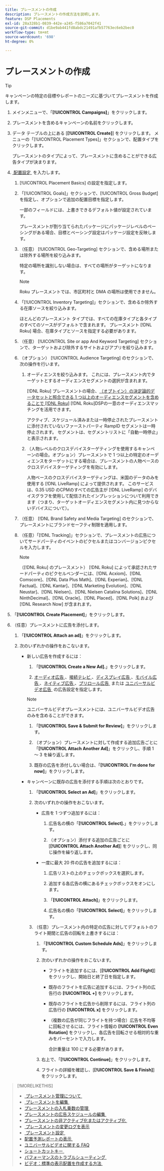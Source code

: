 ```yaml
---
title: プレースメントの作成
description: プレースメントの作成方法を説明します。
feature: DSP Placements
exl-id: 28a328b1-0839-442e-a245-f586a7042f41
source-git-commit: d1be9ab441fd8abdc21491afb57763ec6eb2bec0
workflow-type: tm+mt
source-wordcount: '698'
ht-degree: 0%

---
```


# プレースメントの作成

>[!TIP]
>
>キャンペーンの特定の目標やレポートのニーズに基づいてプレースメントを作成します。

1. メインメニューで、「**[!UICONTROL Campaigns]**」をクリックします。

1. プレースメントを含めるキャンペーンの名前をクリックします。

1. データ テーブルの上にある [**[!UICONTROL Create]**] をクリックします。 メニューの「[!UICONTROL Placement Types]」セクションで、配置タイプをクリックします。

   プレースメントのタイプによって、プレースメントに含めることができる広告タイプが決まります。

1. [&#x200B; 配置設定 &#x200B;](placement-settings.md) を入力します。

   1. [!UICONTROL Placement Basics] の設定を指定します。

   1. 「[!UICONTROL Goals]」セクションで、[!UICONTROL Gross Budget] を指定し、オプションで追加の配置目標を指定します。

      一部のフィールドには、上書きできるデフォルト値が設定されています。

      プレースメントが割り当てられたパッケージにパッケージレベルのペーシングがある場合、目標とペーシング設定はパッケージ設定を反映します。

   1. （任意） [!UICONTROL Geo-Targeting] セクションで、含める場所または除外する場所を絞り込みます。

      特定の場所を識別しない場合は、すべての場所がターゲットになります。

      >[!NOTE]
      >
      >Roku プレースメントでは、市区町村と DMA の場所は使用できません。

   1. 「[!UICONTROL Inventory Targeting]」セクションで、含めるか除外する在庫ソースを絞り込みます。

      ほとんどのプレースメント タイプでは、すべての在庫タイプと各タイプのすべてのソースがデフォルトで含まれます。 プレースメント [!DNL Roku] 場合、在庫タイプとソースを指定する必要があります。

   1. （任意） [!UICONTROL Site or app And Keyword Targeting] セクションで、ターゲットおよび除外するサイトおよびアプリを絞り込みます。

   1. （オプション） [!UICONTROL Audience Targeting] のセクションで、次の操作を行います。

      1. オーディエンスを絞り込みます。 これには、プレースメント内でターゲットとするオーディエンスセグメントの選択が含まれます。

         [!DNL Roku] プレースメントの場合、[&#x200B; （オプトイン）の決定論的データセットと照合できる 1 つ以上のオーディエンスセグメントを含めることで  [!DNL Roku]](/help/dsp/inventory/roku-inventory.md) [!DNL Roku]DSPの一意のオーディエンスマッチングを活用できます。

         アクティブ、スケジュール済みまたは一時停止されたプレースメントに添付されていないファーストパーティ RampID セグメントは一時停止されます。 セグメントは、セグメントリストに「自動一時停止」と表示されます。

      1. （人物レベルのクロスデバイスターゲティングを使用するキャンペーンの場合。オプション）プレースメントで 1 つ以上の特定のオーディエンスをターゲットにする場合は、プレースメントの人物ベースのクロスデバイスターゲティングを有効にします。

         人物ベースのクロスデバイスターゲティングは、米国のデータのみを使用する [!DNL LiveRamp] によって提供されます。 このサービスは、0.35 USD のCPMのすべての広告主が [!DNL LiveRamp] のデバイスグラフを使用して配信されたインプレッションについて利用できます（つまり、ターゲットオーディエンスセグメント内に見つからないデバイスについて）。

   1. （任意） [!DNL Brand Safety and Media Targeting] のセクションで、プレースメントにブランドセーフティ制限を適用します。

   1. （任意）「[!DNL Tracking]」セクションで、プレースメントの広告についてサードパーティのイベントのピクセルまたはコンバージョンピクセルを入力します。

      >[!NOTE]
      >
      >（[!DNL Roku] のプレースメント） [!DNL Roku] によって承認されたサードパーティのピクセルベンダーには、[!DNL Acxiom]、[!DNL Comscore]、[!DNL Data Plus Math]、[!DNL Experian]、[!DNL Factual]、[!DNL Kantar]、[!DNL Marketing Evolution]、[!DNL Neustar]、[!DNL Nielsen]、[!DNL Nielsen Catalina Solutions]、[!DNL NinthDecimal]、[!DNL Oracle]、[!DNL Placed]、[!DNL Polk] および [!DNL Research Now] が含まれます。

1. 「**[!UICONTROL Create Placement]**」をクリックします。

1. （任意）プレースメントに広告を添付します。

   1. 「**[!UICONTROL Attach an ad]**」をクリックします。

   1. 次のいずれかの操作をおこないます。

      * 新しい広告を作成するには：

         1. 「**[!UICONTROL Create a New Ad].**」をクリックします。

         1. [&#x200B; オーディオ広告 &#x200B;](/help/dsp/campaign-management/ads/ad-settings-audio.md)、[&#x200B; 接続テレビ &#x200B;](/help/dsp/campaign-management/ads/ad-settings-connected-tv.md)、[&#x200B; ディスプレイ広告 &#x200B;](/help/dsp/campaign-management/ads/ad-settings-display.md)、[&#x200B; モバイル広告 &#x200B;](/help/dsp/campaign-management/ads/ad-settings-mobile.md)、[&#x200B; ネイティブ広告 &#x200B;](/help/dsp/campaign-management/ads/ad-settings-native.md)、[&#x200B; プリロール広告 &#x200B;](/help/dsp/campaign-management/ads/ad-settings-pre-roll.md) または [&#x200B; ユニバーサルビデオ広告 &#x200B;](/help/dsp/campaign-management/ads/ad-settings-universal-video.md) の広告設定を指定します。

        >[!NOTE]
        >
        >ユニバーサルビデオプレースメントには、ユニバーサルビデオ広告のみを含めることができます。

         1. 「**[!UICONTROL Save & Submit for Review]**」をクリックします。

         1. （オプション）プレースメントに対して作成する追加広告ごとに「**[!UICONTROL Attach Another Ad]**」をクリックし、手順 1 ～ 3 を繰り返します。

         1. 既存の広告を添付しない場合は、「**[!UICONTROL I'm done for now]**」をクリックします。

      * キャンペーンに既存の広告を添付する手順は次のとおりです。

         1. 「**[!UICONTROL Select an Ad]**」をクリックします。

         1. 次のいずれかの操作をおこないます。

            * 広告を 1 つずつ追加するには：

               1. 広告名の横の「**[!UICONTROL Select].**」をクリックします。

               1. （オプション）添付する追加の広告ごとに [**[!UICONTROL Attach Another Ad]**] をクリックし、同じ操作を繰り返します。

            * 一度に最大 20 件の広告を追加するには：

               1. 広告リストの上のチェックボックスを選択します。

               1. 追加する各広告の横にあるチェックボックスをオンにします。

               1. 「**[!UICONTROL Attach]**」をクリックします。

               1. 広告名の横の「**[!UICONTROL Select]**」をクリックします。

         1. （任意）プレースメント内の特定の広告に対してデフォルトのフライト期間と広告の回転を上書きするには：

            1. 「**[!UICONTROL Custom Schedule Ads]**」をクリックします。

            1. 次のいずれかの操作をおこないます。

               * フライトを追加するには、[**[!UICONTROL Add Flight]**] をクリックし、開始日と終了日を指定します。

               * 既存のフライトを広告に追加するには、フライト列の広告行の **[!UICONTROL +]** をクリックします。

               * 既存のフライトを広告から削除するには、フライト列の広告行の **[!UICONTROL x]** をクリックします。

               * （複数の広告が同じフライトを持つ場合）広告を不均等に回転させるには、フライト情報の **[!UICONTROL Even Rotation]** をクリックし、各広告を回転させる相対的な重みをパーセントで入力します。

                 合計重量は 100 にする必要があります。

            1. 右上で、「**[!UICONTROL Continue]**」をクリックします。

            1. フライトの詳細を確認し、[**[!UICONTROL Save & Finish]**] をクリックします。

>[!MORELIKETHIS]
>
>* [&#x200B; プレースメント管理について &#x200B;](placement-about.md)
>* [&#x200B; プレースメントを編集 &#x200B;](placement-edit.md)
>* [&#x200B; プレースメントの入札乗数の管理 &#x200B;](placement-manage-bid-multipliers.md)
>* [&#x200B; プレースメントの広告スケジュールの編集 &#x200B;](placement-edit-ad-schedule.md)
>* [&#x200B; プレースメントの非アクティブ化またはアクティブ化 &#x200B;](placement-pause-activate.md)
>* [&#x200B; プレースメントの変更ログを表示 &#x200B;](placement-change-log.md)
>* [&#x200B; プレースメント設定 &#x200B;](placement-settings.md)
>* [&#x200B; 配置予測レポートの表示 &#x200B;](/help/dsp/campaign-management/reports/placement-forecast.md)
>* [&#x200B; ユニバーサルビデオに関する FAQ](/help/dsp/campaign-management/faq-universal-video.md)
>* [&#x200B; ショートカットキー &#x200B;](/help/dsp/campaign-management/reports/keyboard-shortcuts.md)
>* [&#x200B; パフォーマンスのトラブルシューティング &#x200B;](/help/dsp/optimization/troubleshooting-performance.md)
>* [&#x200B; ビデオ：標準の表示配置を作成する方法 &#x200B;](https://video.tv.adobe.com/v/345001?captions=jpn)
